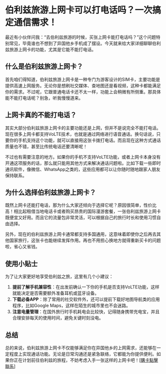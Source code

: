 # 伯利兹旅游上网卡可以打电话吗？一次搞定通信需求！

最近有小伙伴问我：“去伯利兹旅游的时候，买张上网卡能打电话吗？”这个问题特别常见，毕竟谁也不想到了异国他乡手机成了摆设。今天就来给大家详细聊聊伯利兹旅游上网卡的功能，尤其是它能不能打电话。

## 什么是伯利兹旅游上网卡？

首先咱们得知道，伯利兹旅游上网卡是一种专门为游客设计的SIM卡，主要功能是提供高速上网服务。无论你是想刷社交媒体、查地图还是看视频，这种卡都能满足你的需求。不过呢，它跟普通电话卡还不太一样，功能上会稍微有所侧重。那具体能不能打电话呢？别急，听我慢慢道来。

## 上网卡真的不能打电话？

其实大部分伯利兹旅游上网卡的主要功能还是上网，但并不是说完全不能打电话。现在很多上网卡都支持VoLTE技术，也就是通过网络进行语音通话。换句话说，只要你的手机支持这个功能，就可以直接用这张卡拨打电话。而且现在这种方式通话质量也不错，甚至比传统电话还要清晰呢！

不过也有需要注意的地方。如果你的手机不支持VoLTE功能，或者上网卡本身没有开通这项服务的话，那么就只能用其他方式来解决通话问题啦。比如下载一些即时通讯软件，像微信、WhatsApp之类的，这些应用都可以让你随时随地跟家人朋友保持联系。

## 为什么选择伯利兹旅游上网卡？

既然上网卡还能打电话，那为什么大家还倾向于选择它呢？原因很简单，性价比高！相比起租借当地电话卡或者购买昂贵的国际漫游套餐，一张伯利兹旅游上网卡既便宜又好用。而且它的流量包非常灵活，可以根据自己的旅行时长和使用习惯自由选择。

另外，现在的伯利兹旅游上网卡通常都支持多国通用，这意味着即使你之后再去其他国家旅行，这张卡也能继续发挥作用。再也不用担心换地方就得重新买卡的问题啦，省心又省钱。

## 使用小贴士

为了让大家更好地享受伯利兹之旅，这里有几个小建议：

1. **提前了解手机兼容性**：在出发前确认一下你的手机是否支持VoLTE功能，这样就能决定是否需要额外准备耳机或蓝牙设备。
2. **下载必备APP**：除了常用的社交软件外，还可以提前下载好地图导航类的应用程序，比如Google Maps，这样在陌生的城市里也不会迷路。
3. **注意电量管理**：在国外旅行时手机耗电会比较快，记得随身携带充电宝，并且合理安排每天的使用时间，避免关键时刻没电。

## 总结

总的来说，伯利兹旅游上网卡不仅能够满足你在异国他乡的上网需求，还能够在一定程度上实现通话功能。无论是日常沟通还是紧急联络，它都能为你提供便利。如果你正在计划前往伯利兹的旅程，不妨考虑入手一张这样的上网卡吧！[[購卡點擊聯系](https://t.me/s/esim1088)]